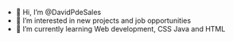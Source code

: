 - 👋 Hi, I’m @DavidPdeSales
- 👀 I’m interested in new projects and job opportunities
- 🌱 I’m currently learning Web development, CSS Java and HTML
